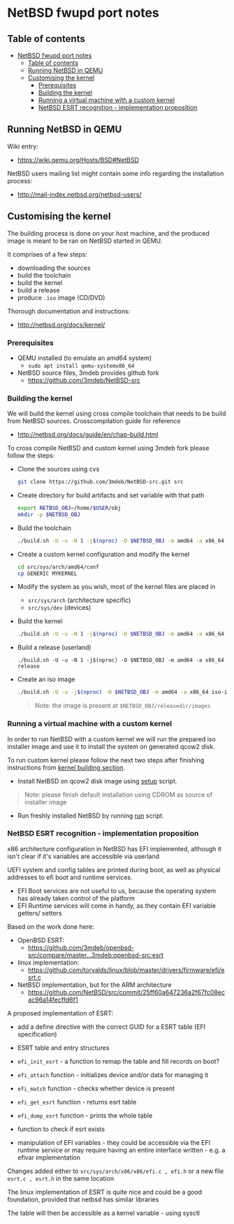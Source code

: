 # NetBSD fwupd port notes

## Table of contents

- [NetBSD fwupd port notes](#netbsd-fwupd-port-notes)
  - [Table of contents](#table-of-contents)
  - [Running NetBSD in QEMU](#running-netbsd-in-qemu)
  - [Customising the kernel](#customising-the-kernel)
    - [Prerequisites](#prerequisites)
    - [Building the kernel](#building-the-kernel)
    - [Running a virtual machine with a custom kernel](#running-a-virtual-machine-with-a-custom-kernel)
    - [NetBSD ESRT recognition - implementation proposition](#netbsd-esrt-recognition---implementation-proposition)

## Running NetBSD in QEMU

Wiki entry:
- https://wiki.qemu.org/Hosts/BSD#NetBSD

NetBSD users mailing list might contain some info regarding the installation
process:
- http://mail-index.netbsd.org/netbsd-users/

## Customising the kernel

The building process is done on your host machine, and the produced image is
meant to be ran on NetBSD started in QEMU.

It comprises of a few steps:
- downloading the sources
- build the toolchain
- build the kernel
- build a release
- produce `.iso` image (CD/DVD)

Thorough documentation and instructions:
- http://netbsd.org/docs/kernel/

### Prerequisites
- QEMU installed (to emulate an amd64 system)
  - `sudo apt install qemu-systemx86_64`
- NetBSD source files, 3mdeb provides github fork
  - https://github.com/3mdeb/NetBSD-src

### Building the kernel

We will build the kernel using cross compile toolchain that needs to be build
from NetBSD sources. Crosscompilation guide for reference
- http://netbsd.org/docs/guide/en/chap-build.html

To cross compile NetBSD and custom kernel using 3mdeb fork please follow the
steps:

* Clone the sources using cvs
  ```bash
  git clone https://github.com/3mdeb/NetBSD-src.git src
  ```

* Create directory for build artifacts and set variable with that path
  ```bash
  export NETBSD_OBJ=/home/$USER/obj
  mkdir -p $NETBSD_OBJ
  ```

* Build the toolchain
  ```bash
  ./build.sh -U -u -N 1 -j$(nproc) -O $NETBSD_OBJ -m amd64 -a x86_64 tools
  ```

* Create a custom kernel configuration and modify the kernel
  ```bash
  cd src/sys/arch/amd64/conf
  cp GENERIC MYKERNEL
  ```

* Modify the system as you wish, most of the kernel files are placed in
    - `src/sys/arch` (architecture specific)
    - `src/sys/dev` (devices)

* Build the kernel
  ```bash
  ./build.sh -U -u -N 1 -j$(nproc) -O $NETBSD_OBJ -m amd64 -a x86_64 kernel=MYKERNEL
  ```

* Build a release (userland)
  ```
  ./build.sh -U -u -N 1 -j$(nproc) -O $NETBSD_OBJ -m amd64 -a x86_64 release
  ```

* Create an iso image
  ```bash
  ./build.sh -U -u -j$(nproc) -O $NETBSD_OBJ -m amd64 -a x86_64 iso-image
  ```
  >Note: the image is present at `$NETBSD_OBJ/releasedir/images`

### Running a virtual machine with a custom kernel

In order to run NetBSD with a custom kernel we will run the prepared iso
installer image and use it to install the system on generated qcow2 disk.

To run custom kernel please follow the next two steps after finishing
instructions from [kernel building section](#building-the-kernel).

* Install NetBSD on qcow2 disk image using [setup](./vm/setup.sh) script.
>Note: please finish default installation using CDROM as source of installer
image

* Run freshly installed NetBSD by running [run](./vm/run.sh) script.

### NetBSD ESRT recognition - implementation proposition

x86 architecture configuration in NetBSD has EFI implemented, although it isn't
clear if it's variables are accessible via userland

UEFI system and config tables are printed during boot, as well as physical
addresses to efi boot and runtime services.
- EFI Boot services are not useful to us, because the operating system has
already taken control of the platform
- EFI Runtime services will come in handy, as they contain EFI variable getters/
setters

Based on the work done here:
- OpenBSD ESRT:
  - https://github.com/3mdeb/openbsd-src/compare/master...3mdeb:openbsd-src:esrt
- linux implementation:
  -  https://github.com/torvalds/linux/blob/master/drivers/firmware/efi/esrt.c
- NetBSD implementation, but for the ARM architecture
  - https://github.com/NetBSD/src/commit/25ff60a647236a2f67fc08ecac96a14fecffd6f1

A proposed implementation of ESRT:
- add a define directive with the correct GUID for a ESRT table (EFI
specification)
- ESRT table and entry structures
- `efi_init_esrt` - a function to remap the table and fill records on boot?
- `efi_attach` function - initializes device and/or data for managing it
- `efi_match` function - checks whether device is present
- `efi_get_esrt` function - returns esrt table
- `efi_dump_esrt` function - prints the whole table
- function to check if esrt exists

- manipulation of EFI variables - they could be accessible via the EFI runtime
service or may require having an entire interface written - e.g. a efivar
implementation

Changes added either to `src/sys/arch/x86/x86/efi.c , efi.h` or a new file
`esrt.c , esrt.h` in the same location

The linux implementation of ESRT is quite nice and could be a good foundation,
provided that netbsd has similar libraries

The table will then be accessible as a kernel variable - using sysctl
